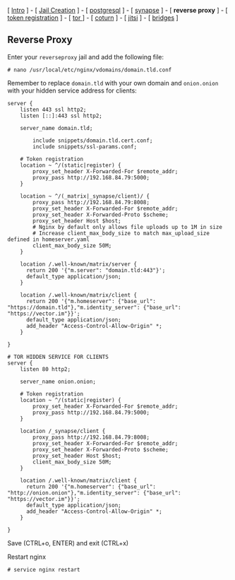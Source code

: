 
[ [Intro](README.md) ] - [ [Jail Creation](1_jail.md) ] - [ [postgresql](2_postgresql.md) ] - [ [synapse](3_synapse.md) ] - [ **reverse proxy** ] - [ [token registration](5_registration.md) ] - [ [tor ](6_tor.md)] - [ [coturn](7_coturn.md) ] - [ [jitsi](8_jitsi.md) ] - [ [bridges](9_bridges.md) ]

## Reverse Proxy

Enter your `reverseproxy` jail and add the following file:
```
# nano /usr/local/etc/nginx/vdomains/domain.tld.conf
```

Remember to replace `domain.tld` with your own domain and `onion.onion` with your hidden service address for clients:
```
server {
    listen 443 ssl http2;
    listen [::]:443 ssl http2;
    
    server_name domain.tld;

        include snippets/domain.tld.cert.conf;
        include snippets/ssl-params.conf;
        
    # Token registration
    location ~ ^/(static|register) {
        proxy_set_header X-Forwarded-For $remote_addr;
        proxy_pass http://192.168.84.79:5000;
    }

    location ~ ^/(_matrix|_synapse/client)/ {
        proxy_pass http://192.168.84.79:8008;
        proxy_set_header X-Forwarded-For $remote_addr;
        proxy_set_header X-Forwarded-Proto $scheme;
        proxy_set_header Host $host;
        # Nginx by default only allows file uploads up to 1M in size
        # Increase client_max_body_size to match max_upload_size defined in homeserver.yaml
        client_max_body_size 50M;
    }

    location /.well-known/matrix/server {
      return 200 '{"m.server": "domain.tld:443"}';
      default_type application/json;
    }

    location /.well-known/matrix/client {
      return 200 '{"m.homeserver": {"base_url": "https://domain.tld"},"m.identity_server": {"base_url": "https://vector.im"}}';
      default_type application/json;
      add_header "Access-Control-Allow-Origin" *;
    }

}

# TOR HIDDEN SERVICE FOR CLIENTS 
server {
    listen 80 http2;
    
    server_name onion.onion;

    # Token registration
    location ~ ^/(static|register) {
        proxy_set_header X-Forwarded-For $remote_addr;
        proxy_pass http://192.168.84.79:5000;
    }

    location /_synapse/client {
        proxy_pass http://192.168.84.79:8008;
        proxy_set_header X-Forwarded-For $remote_addr;
        proxy_set_header X-Forwarded-Proto $scheme;
        proxy_set_header Host $host;
        client_max_body_size 50M;
    }

    location /.well-known/matrix/client {
      return 200 '{"m.homeserver": {"base_url": "http://onion.onion"},"m.identity_server": {"base_url": "https://vector.im"}}';
      default_type application/json;
      add_header "Access-Control-Allow-Origin" *;
    }

}
```
Save (CTRL+o, ENTER) and exit (CTRL+x)

Restart nginx
```
# service nginx restart
```
